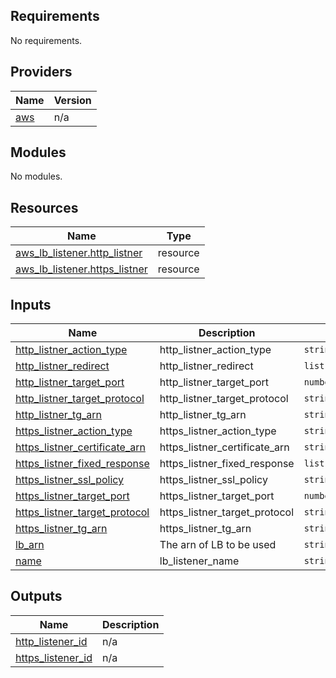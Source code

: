 <!-- BEGIN_TF_DOCS -->
## Requirements

No requirements.

## Providers

| Name | Version |
|------|---------|
| <a name="provider_aws"></a> [aws](#provider\_aws) | n/a |

## Modules

No modules.

## Resources

| Name | Type |
|------|------|
| [aws_lb_listener.http_listner](https://registry.terraform.io/providers/hashicorp/aws/latest/docs/resources/lb_listener) | resource |
| [aws_lb_listener.https_listner](https://registry.terraform.io/providers/hashicorp/aws/latest/docs/resources/lb_listener) | resource |

## Inputs

| Name | Description | Type | Default | Required |
|------|-------------|------|---------|:--------:|
| <a name="input_http_listner_action_type"></a> [http\_listner\_action\_type](#input\_http\_listner\_action\_type) | http\_listner\_action\_type | `string` | n/a | yes |
| <a name="input_http_listner_redirect"></a> [http\_listner\_redirect](#input\_http\_listner\_redirect) | http\_listner\_redirect | `list(map(string))` | `[]` | no |
| <a name="input_http_listner_target_port"></a> [http\_listner\_target\_port](#input\_http\_listner\_target\_port) | http\_listner\_target\_port | `number` | n/a | yes |
| <a name="input_http_listner_target_protocol"></a> [http\_listner\_target\_protocol](#input\_http\_listner\_target\_protocol) | http\_listner\_target\_protocol | `string` | n/a | yes |
| <a name="input_http_listner_tg_arn"></a> [http\_listner\_tg\_arn](#input\_http\_listner\_tg\_arn) | http\_listner\_tg\_arn | `string` | `null` | no |
| <a name="input_https_listner_action_type"></a> [https\_listner\_action\_type](#input\_https\_listner\_action\_type) | https\_listner\_action\_type | `string` | n/a | yes |
| <a name="input_https_listner_certificate_arn"></a> [https\_listner\_certificate\_arn](#input\_https\_listner\_certificate\_arn) | https\_listner\_certificate\_arn | `string` | `null` | no |
| <a name="input_https_listner_fixed_response"></a> [https\_listner\_fixed\_response](#input\_https\_listner\_fixed\_response) | https\_listner\_fixed\_response | `list(map(string))` | `[]` | no |
| <a name="input_https_listner_ssl_policy"></a> [https\_listner\_ssl\_policy](#input\_https\_listner\_ssl\_policy) | https\_listner\_ssl\_policy | `string` | `null` | no |
| <a name="input_https_listner_target_port"></a> [https\_listner\_target\_port](#input\_https\_listner\_target\_port) | https\_listner\_target\_port | `number` | n/a | yes |
| <a name="input_https_listner_target_protocol"></a> [https\_listner\_target\_protocol](#input\_https\_listner\_target\_protocol) | https\_listner\_target\_protocol | `string` | n/a | yes |
| <a name="input_https_listner_tg_arn"></a> [https\_listner\_tg\_arn](#input\_https\_listner\_tg\_arn) | https\_listner\_tg\_arn | `string` | `null` | no |
| <a name="input_lb_arn"></a> [lb\_arn](#input\_lb\_arn) | The arn of LB to be used | `string` | n/a | yes |
| <a name="input_name"></a> [name](#input\_name) | lb\_listener\_name | `string` | n/a | yes |

## Outputs

| Name | Description |
|------|-------------|
| <a name="output_http_listener_id"></a> [http\_listener\_id](#output\_http\_listener\_id) | n/a |
| <a name="output_https_listener_id"></a> [https\_listener\_id](#output\_https\_listener\_id) | n/a |
<!-- END_TF_DOCS -->